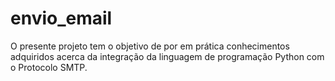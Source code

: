 # envio_email
O presente projeto tem o objetivo de por em prática conhecimentos adquiridos acerca da integração da linguagem de programação Python com o Protocolo SMTP.

